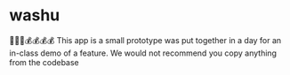 # washu

:potable_water::potable_water::potable_water::moneybag::moneybag::moneybag::moneybag:
This app is a small prototype was put together in a day for an in-class demo of a feature. We would not recommend you copy anything from the codebase
